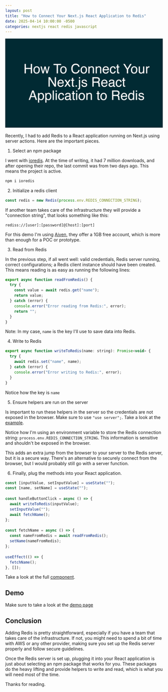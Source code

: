 ```yaml
---
layout: post
title: "How to Connect Your Next.js React Application to Redis"
date: 2025-04-14 10:00:00 -0500
categories: nextjs react redis javascript
---
```


![How to Connect Your Next.js React Application to Redis](/assets/react-server-action-redis/banner.png)

Recently, I had to add Redis to a React application running on Next.js using server actions. Here are the important pieces.

1. Select an npm package

I went with [ioredis](https://www.npmjs.com/package/ioredis). At the time of writing, it had 7 million downloads, and after opening their repo, the last commit was from two days ago. This means the project is active.

```sh
npm i ioredis
```

2. Initialize a redis client

```javascript
const redis = new Redis(process.env.REDIS_CONNECTION_STRING);
```

If another team takes care of the infrastructure they will provide a "connection string", that looks something like this:

```
rediss://[user]:[password]@[host]:[port]
```

For this demo I'm using [Aiven](https://aiven.io/), they offer a 1GB free account, which is more than enough for a POC or prototype.

3. Read from Redis

In the previous step, if all went well: valid credentials, Redis server running, correct configurations; a Redis client instance should have been created. This means reading is as easy as running the following lines:

```javascript
export async function readFromRedis() {
  try {
    const value = await redis.get("name");
    return value;
  } catch (error) {
    console.error("Error reading from Redis:", error);
    return "";
  }
}
```

Note: In my case, `name` is the key I'll use to save data into Redis.

4. Write to Redis

```javascript
export async function writeToRedis(name: string): Promise<void> {
  try {
    await redis.set("name", name);
  } catch (error) {
    console.error("Error writing to Redis:", error);
  }
}
```

Notice how the key is `name`

5. Ensure helpers are run on the server

Is important to run these helpers in the server so the credentials are not exposed in the browser. Make sure to use `"use server";`. Take a look at the [example](https://github.com/garciadiazjaime/demo-reactjs/blob/main/app/react-server-action-redis/actions.ts).

Notice how I'm using an environment variable to store the Redis connection string: `process.env.REDIS_CONNECTION_STRING`. This information is sensitive and shouldn't be exposed in the browser.

This adds an extra jump from the browser to your server to the Redis server, but it is a secure way. There's an alternative to securely connect from the browser, but I would probably still go with a server function.

6. Finally, plug the methods into your React application.

```javascript
const [inputValue, setInputValue] = useState("");
const [name, setName] = useState("");

const handleButtonClick = async () => {
  await writeToRedis(inputValue);
  setInputValue("");
  await fetchName();
};

const fetchName = async () => {
  const nameFromRedis = await readFromRedis();
  setName(nameFromRedis);
};

useEffect(() => {
  fetchName();
}, []);
```

Take a look at the full [component](https://github.com/garciadiazjaime/demo-reactjs/blob/main/app/react-server-action-redis/page.tsx).

## Demo

Make sure to take a look at the [demo page](https://www.garciadiazjaime.com/react-server-action-redis)

## Conclusion

Adding Redis is pretty straightforward, especially if you have a team that takes care of the infrastructure. If not, you might need to spend a bit of time with AWS or any other provider, making sure you set up the Redis server properly and follow secure guidelines.

Once the Redis server is set up, plugging it into your React application is just about selecting an npm package that works for you. These packages do the heavy lifting and provide helpers to write and read, which is what you will need most of the time.

Thanks for reading.
